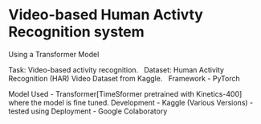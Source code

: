 # Video-based Human Activty Recognition system
Using a Transformer Model

Task: Video-based activity recognition. 
  
Dataset: Human Activity Recognition (HAR) Video Dataset from Kaggle. 
  
Framework - PyTorch

Model Used - Transformer[TimeSformer pretrained with Kinetics-400] where the model is fine tuned.
Development - Kaggle (Various Versions) - tested using 
Deployment - Google Colaboratory

